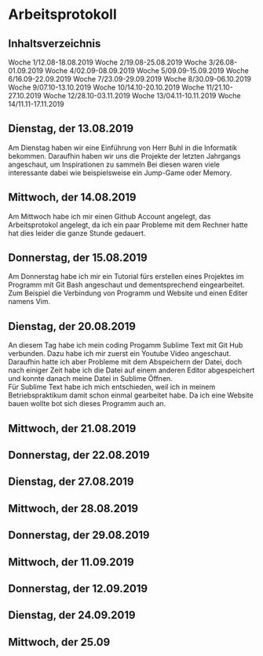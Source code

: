# Arbeitsprotokoll

## Inhaltsverzeichnis
 Woche 1/12.08-18.08.2019
 Woche 2/19.08-25.08.2019
 Woche 3/26.08-01.09.2019
 Woche 4/02.09-08.09.2019
 Woche 5/09.09-15.09.2019
 Woche 6/16.09-22.09.2019
 Woche 7/23.09-29.09.2019
 Woche 8/30.09-06.10.2019
 Woche 9/07.10-13.10.2019
 Woche 10/14.10-20.10.2019
 Woche 11/21.10-27.10.2019
 Woche 12/28.10-03.11.2019
 Woche 13/04.11-10.11.2019
 Woche 14/11.11-17.11.2019


## Dienstag, der 13.08.2019

Am Dienstag haben wir eine Einführung von Herr Buhl in die Informatik bekommen. Daraufhin haben wir uns die Projekte
der letzten Jahrgangs angeschaut, um Inspirationen zu sammeln Bei diesen waren viele interessante dabei wie
beispielsweise ein Jump-Game oder Memory.

## Mittwoch, der 14.08.2019

Am Mittwoch habe ich mir einen Github Account angelegt, das Arbeitsprotokol angelegt, da ich ein paar Probleme
mit dem Rechner hatte hat dies leider die ganze Stunde gedauert. 

## Donnerstag, der 15.08.2019

Am Donnerstag habe ich mir ein Tutorial fürs erstellen eines Projektes im Programm mit Git Bash angeschaut und dementsprechend
eingearbeitet. Zum Beispiel die Verbindung von Programm und Website und einen Editer namens Vim.

## Dienstag, der 20.08.2019
An diesem Tag habe ich mein coding Progamm Sublime Text mit Git Hub verbunden. Dazu habe ich mir zuerst ein Youtube Video angeschaut.
Daraufhin hatte ich aber Probleme mit dem Abspeichern der Datei, doch nach einiger Zeit habe ich die Datei auf einem anderen Editor 
abgespeichert und konnte danach meine Datei in Sublime Öffnen.<br>
Für Sublime Text habe ich mich entschieden, weil ich in meinem Betriebspraktikum damit schon einmal gearbeitet habe. Da ich eine Website
bauen wollte bot sich dieses Programm auch an.

## Mittwoch, der 21.08.2019

## Donnerstag, der 22.08.2019

## Dienstag, der 27.08.2019

## Mittwoch, der 28.08.2019

## Donnerstag, der 29.08.2019

## Mittwoch, der 11.09.2019

## Donnerstag, der 12.09.2019

## Dienstag, der 24.09.2019

## Mittwoch, der 25.09
